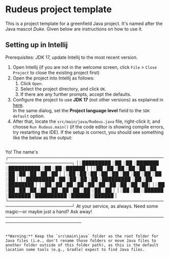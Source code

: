 # Rudeus project template

This is a project template for a greenfield Java project. It's named after the Java mascot _Duke_. Given below are instructions on how to use it.

## Setting up in Intellij

Prerequisites: JDK 17, update Intellij to the most recent version.

1. Open Intellij (if you are not in the welcome screen, click `File` > `Close Project` to close the existing project first)
1. Open the project into Intellij as follows:
   1. Click `Open`.
   1. Select the project directory, and click `OK`.
   1. If there are any further prompts, accept the defaults.
1. Configure the project to use **JDK 17** (not other versions) as explained in [here](https://www.jetbrains.com/help/idea/sdk.html#set-up-jdk).<br>
   In the same dialog, set the **Project language level** field to the `SDK default` option.
1. After that, locate the `src/main/java/Rudeus.java` file, right-click it, and choose `Run Rudeus.main()` (if the code editor is showing compile errors, try restarting the IDE). If the setup is correct, you should see something like the below as the output:
   ```
Yo! The name's 
┌──────────────────────────────────────────────────────────────────────┐
│░█████████  ░██     ░██ ░███████   ░██████████ ░██     ░██   ░██████  │
│░██     ░██ ░██     ░██ ░██   ░██  ░██         ░██     ░██  ░██   ░██ │
│░██     ░██ ░██     ░██ ░██    ░██ ░██         ░██     ░██ ░██        │
│░█████████  ░██     ░██ ░██    ░██ ░█████████  ░██     ░██  ░████████ │
│░██   ░██   ░██     ░██ ░██    ░██ ░██         ░██     ░██         ░██│
│░██    ░██   ░██   ░██  ░██   ░██  ░██          ░██   ░██   ░██   ░██ │
│░██     ░██   ░██████   ░███████   ░██████████   ░██████     ░██████  │
└──────────────────────────────────────────────────────────────────────┘
At your service, as always. Need some magic—or maybe just a hand? Ask away!
──────────────────────────────────────────────────────────────────────────
   ```

**Warning:** Keep the `src\main\java` folder as the root folder for Java files (i.e., don't rename those folders or move Java files to another folder outside of this folder path), as this is the default location some tools (e.g., Gradle) expect to find Java files.
